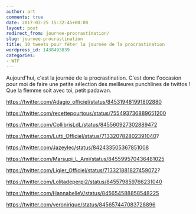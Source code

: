 ```yaml
---
author: art
comments: true
date: 2017-03-25 15:32:45+00:00
layout: post
redirect_from: journee-procrastination/
slug: journee-procrastination
title: 10 tweets pour fêter la journée de la procrastination
wordpress_id: 1438493839
categories:
- WTF
---
```


Aujourd'hui, c'est la journée de la procrastination. C'est donc l'occasion pour moi de faire une petite sélection des meilleures punchlines de twittos ! Que la flemme soit avec toi, petit padawan.
<!-- more -->

https://twitter.com/Adagio_officiel/status/845319481991802880

https://twitter.com/recettepourtous/status/755493736889651200

https://twitter.com/CollibrisLdL/status/845560927302889472

https://twitter.com/Lutti_Officiel/status/713320782802391040?

https://twitter.com/Jazeylec/status/842433505367851008

https://twitter.com/Marsupi_L_Ami/status/845599570436481025

https://twitter.com/Ligier_Officiel/status/713321881827459072?

https://twitter.com/Lolitadeperpi2/status/845579859766231040

https://twitter.com/HannabelleV/status/845654588858548225

https://twitter.com/veronirique/status/845657447083728896
